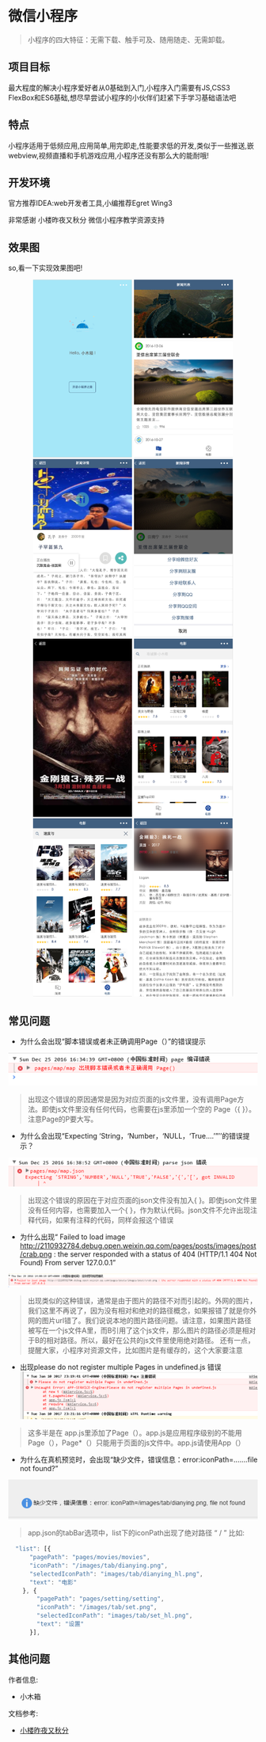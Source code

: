 # 微信小程序
> 小程序的四大特征：无需下载、触手可及、随用随走、无需卸载。

## 项目目标
 最大程度的解决小程序爱好者从0基础到入门,小程序入门需要有JS,CSS3 FlexBox和ES6基础,想尽早尝试小程序的小伙伴们赶紧下手学习基础语法吧

## 特点
 小程序适用于低频应用,应用简单,用完即走,性能要求低的开发,类似于一些推送,嵌webview,视频直播和手机游戏应用,小程序还没有那么大的能耐哦!

## 开发环境
官方推荐IDEA:web开发者工具,小编推荐Egret Wing3

非常感谢 小楼昨夜又秋分 微信小程序教学资源支持

## 效果图

so,看一下实现效果图吧!
<div  align="center">  
<img src="/images/document/weclome.png" width="200px" height="360px" />
<img src="/images/document/home.png" width="200px" height="360px"/>
<img src="/images/document/playmusic.png" width="200px" height="360px"/>
<img src="/images/document/share.png" width="200px" height="360px"/>
</div>


<div  align="center">  
<img src="/images/document/viewpreview.png" width="200px" height="360px" />
<img src="/images/document/movielist.png" width="200px" height="360px"/>
<img src="/images/document/movie_search.png" width="200px" height="360px"/>
<img src="/images/document/movie-info.png" width="200px" height="360px"/>
</div>

## 常见问题

 - 为什么会出现“脚本错误或者未正确调用Page（）”的错误提示
 
 <img src="/images/document/page_error.png" />
 
 > 出现这个错误的原因通常是因为对应页面的js文件里，没有调用Page方法。即使js文件里没有任何代码，也需要在js里添加一个空的 Page（{ }）。注意Page的P要大写。




- 为什么会出现“Expecting ‘String，‘Number，‘NULL，‘True....’”’’的错误提示？
<img src="/images/document/invalid-error.png" />

> 出现这个错误的原因在于对应页面的json文件没有加入{ }。即使json文件里没有任何内容，也需要加入一个{ }，作为默认代码。json文件不允许出现注释代码，如果有注释的代码，同样会报这个错误




- 为什么出现“ Failed to load image http://2110932784.debug.open.weixin.qq.com/pages/posts/images/post/crab.png : the server responded with a status of 404 (HTTP/1.1 404 Not Found) From server 127.0.0.1”
<img src="/images/document/faild_load.png" />

> 出现类似的这种错误，通常是由于图片的路径不对而引起的。外网的图片，我们这里不再说了，因为没有相对和绝对的路径概念，如果报错了就是你外网的图片url错了。我们说说本地的图片路径问题。请注意，如果图片路径被写在一个js文件A里，而B引用了这个js文件，那么图片的路径必须是相对于B的相对路径。所以，最好在公共的js文件里使用绝对路径。
  还有一点，提醒大家，小程序对资源文件，比如图片是有缓存的，这个大家要注意
  
  
  
  
- 出现please do not register multiple Pages in undefined.js 错误
  <img src="/images/document/undenfinedjs.png" />
> 这多半是在 app.js里添加了Page（）。app.js是应用程序级别的不能用Page（），Page*（）只能用于页面的js文件中。app.js请使用App（）




- 为什么在真机预览时，会出现“缺少文件，错误信息：error:iconPath=.......file not found?”

<img src="/images/document/FileNotFound.png" />



>  app.json的tabBar选项中，list下的iconPath出现了绝对路径 “ / ”
比如:



``` javascript
  "list": [{
      "pagePath": "pages/movies/movies",
      "iconPath": "/images/tab/dianying.png",
      "selectedIconPath": "images/tab/dianying_hl.png",
      "text": "电影"
    }, {
        "pagePath": "pages/setting/setting",
        "iconPath": "/images/tab/set.png",
        "selectedIconPath": "images/tab/set_hl.png",
        "text": "设置"
      }],   
```



## 其他问题
作者信息:
* 小木箱

文档参考:

* [小楼昨夜又秋分](https://zhuanlan.zhihu.com/oldtimes)